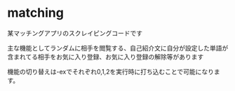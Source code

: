 # matching
某マッチングアプリのスクレイピングコードです

主な機能としてランダムに相手を閲覧する、自己紹介文に自分が設定した単語が含まれてる相手をお気に入り登録、お気に入り登録の解除等があります

機能の切り替えは-exでそれぞれ0,1,2を実行時に打ち込むことで可能になります。
